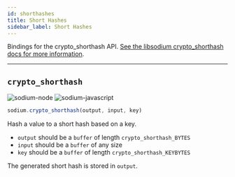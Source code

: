 ```yaml
---
id: shorthashes
title: Short Hashes
sidebar_label: Short Hashes
---
```


Bindings for the crypto_shorthash API. [See the libsodium crypto_shorthash docs for more information](https://download.libsodium.org/doc/hashing/short-input_hashing).
***
## `crypto_shorthash`
![sodium-node][node] ![sodium-javascript][js]
``` js
sodium.crypto_shorthash(output, input, key)
```
Hash a value to a short hash based on a key.
* `output` should be a `buffer` of length `crypto_shorthash_BYTES`
* `input` should be a `buffer` of any size
* `key` should be a `buffer` of length `crypto_shorthash_KEYBYTES`

The generated short hash is stored in `output`.


[js]: /docusaurus/img/icon_js.svg
[node]: /docusaurus/img/nodejs-icon.svg